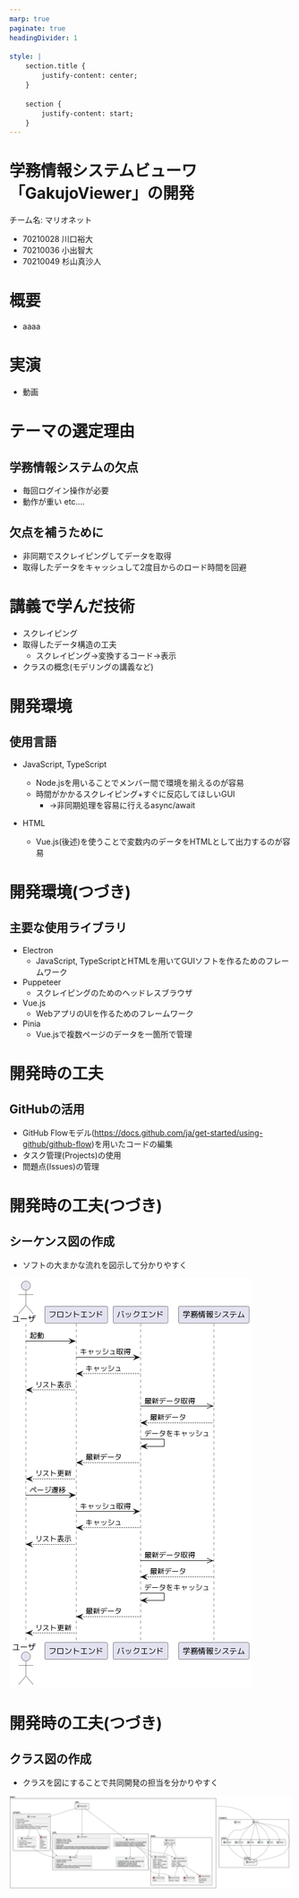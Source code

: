 ```yaml
---
marp: true
paginate: true
headingDivider: 1

style: |
    section.title {
        justify-content: center;
    }

    section {
        justify-content: start;
    }
---
```


<!-- _class: title -->
# 学務情報システムビューワ「GakujoViewer」の開発

チーム名: マリオネット

- 70210028 川口裕大
- 70210036 小出智大
- 70210049 杉山真沙人

# 概要

- aaaa

# 実演

- 動画

# テーマの選定理由

## 学務情報システムの欠点

- 毎回ログイン操作が必要
- 動作が重い etc....

## 欠点を補うために

- 非同期でスクレイピングしてデータを取得
- 取得したデータをキャッシュして2度目からのロード時間を回避

# 講義で学んだ技術

- スクレイピング
- 取得したデータ構造の工夫
  - スクレイピング→変換するコード→表示
- クラスの概念(モデリングの講義など)

# 開発環境

## 使用言語

- JavaScript, TypeScript
  - Node.jsを用いることでメンバー間で環境を揃えるのが容易
  - 時間がかかるスクレイピング+すぐに反応してほしいGUI
    - →非同期処理を容易に行えるasync/await

- HTML
  - Vue.js(後述)を使うことで変数内のデータをHTMLとして出力するのが容易

# 開発環境(つづき)

## 主要な使用ライブラリ

- Electron
  - JavaScript, TypeScriptとHTMLを用いてGUIソフトを作るためのフレームワーク
- Puppeteer
  - スクレイピングのためのヘッドレスブラウザ
- Vue.js
  - WebアプリのUIを作るためのフレームワーク
- Pinia
  - Vue.jsで複数ページのデータを一箇所で管理

# 開発時の工夫

## GitHubの活用

- GitHub Flowモデル(<https://docs.github.com/ja/get-started/using-github/github-flow>)を用いたコードの編集
- タスク管理(Projects)の使用
- 問題点(Issues)の管理

# 開発時の工夫(つづき)

## シーケンス図の作成

- ソフトの大まかな流れを図示して分かりやすく

![bg right h:100%](../../images/sequence.png)

# 開発時の工夫(つづき)

## クラス図の作成

- クラスを図にすることで共同開発の担当を分かりやすく

![](../../images/class.png)
